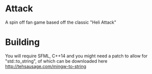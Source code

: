 # Attack
A spin off fan game based off the classic "Heli Attack"

# Building

You will require SFML, C++14 and you might need a patch to allow for "std::to_string", of which can be downloaded here http://tehsausage.com/mingw-to-string
